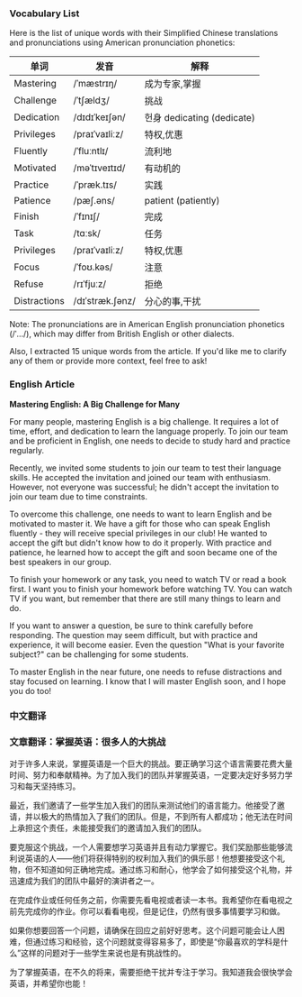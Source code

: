
### Vocabulary List
Here is the list of unique words with their Simplified Chinese translations and pronunciations using American pronunciation phonetics:

| 单词 | 发音 | 解释 |
|------|------|------|
| Mastering | /ˈmæstrɪŋ/ | 成为专家,掌握 |
| Challenge | /ˈtʃældʒ/ | 挑战 |
| Dedication | /dɪdɪˈkeɪʃən/ |헌身 dedicating (dedicate) |
| Privileges | /praɪˈvaɪliːz/ | 特权,优惠 |
| Fluently | /ˈfluːntlɪ/ |流利地 |
| Motivated | /məˈtɪveɪtɪd/ | 有动机的 |
| Practice | /ˈpræk.tɪs/ | 实践 |
| Patience | /pæʃ.əns/ | patient (patiently) |
| Finish | /ˈfɪnɪʃ/ | 完成 |
| Task | /tɑːsk/ | 任务 |
| Privileges | /praɪˈvaɪliːz/ | 特权,优惠 |
| Focus | /ˈfoʊ.kəs/ | 注意 |
| Refuse | /rɪˈfjuːz/ | 拒绝 |
| Distractions | /dɪˈstræk.ʃənz/ | 分心的事,干扰 |

Note: The pronunciations are in American English pronunciation phonetics (/ˈ.../), which may differ from British English or other dialects.

Also, I extracted 15 unique words from the article. If you'd like me to clarify any of them or provide more context, feel free to ask!

### English Article
**Mastering English: A Big Challenge for Many**

For many people, mastering English is a big challenge. It requires a lot of time, effort, and dedication to learn the language properly. To join our team and be proficient in English, one needs to decide to study hard and practice regularly.

Recently, we invited some students to join our team to test their language skills. He accepted the invitation and joined our team with enthusiasm. However, not everyone was successful; he didn't accept the invitation to join our team due to time constraints.

To overcome this challenge, one needs to want to learn English and be motivated to master it. We have a gift for those who can speak English fluently - they will receive special privileges in our club! He wanted to accept the gift but didn't know how to do it properly. With practice and patience, he learned how to accept the gift and soon became one of the best speakers in our group.

To finish your homework or any task, you need to watch TV or read a book first. I want you to finish your homework before watching TV. You can watch TV if you want, but remember that there are still many things to learn and do.

If you want to answer a question, be sure to think carefully before responding. The question may seem difficult, but with practice and experience, it will become easier. Even the question "What is your favorite subject?" can be challenging for some students.

To master English in the near future, one needs to refuse distractions and stay focused on learning. I know that I will master English soon, and I hope you do too!

### 中文翻译
### 文章翻译：**掌握英语：很多人的大挑战**

对于许多人来说，掌握英语是一个巨大的挑战。要正确学习这个语言需要花费大量时间、努力和奉献精神。为了加入我们的团队并掌握英语，一定要决定好多努力学习和每天坚持练习。

最近，我们邀请了一些学生加入我们的团队来测试他们的语言能力。他接受了邀请，并以极大的热情加入了我们的团队。但是，不到所有人都成功；他无法在时间上承担这个责任，未能接受我们的邀请加入我们的团队。

要克服这个挑战，一个人需要想学习英语并且有动力掌握它。我们奖励那些能够流利说英语的人——他们将获得特别的权利加入我们的俱乐部！他想要接受这个礼物，但不知道如何正确地完成。通过练习和耐心，他学会了如何接受这个礼物，并迅速成为我们的团队中最好的演讲者之一。

在完成作业或任何任务之前，你需要先看电视或者读一本书。我希望你在看电视之前先完成你的作业。你可以看看电视，但是记住，仍然有很多事情要学习和做。

如果你想要回答一个问题，请确保在回应之前好好思考。这个问题可能会让人困难，但通过练习和经验，这个问题就变得容易多了，即使是“你最喜欢的学科是什么”这样的问题对于一些学生来说也是有挑战性的。

为了掌握英语，在不久的将来，需要拒绝干扰并专注于学习。我知道我会很快学会英语，并希望你也能！
    